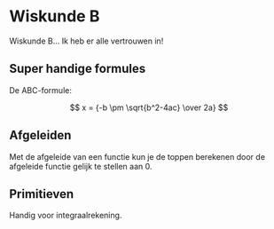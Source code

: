 # Wiskunde B

Wiskunde B... Ik heb er alle vertrouwen in!

## Super handige formules

De ABC-formule:

$$ x = {-b \pm \sqrt{b^2-4ac} \over 2a} $$

## Afgeleiden

Met de afgeleide van een functie kun je de toppen berekenen door de afgeleide functie gelijk te stellen aan 0.

## Primitieven

Handig voor integraalrekening.